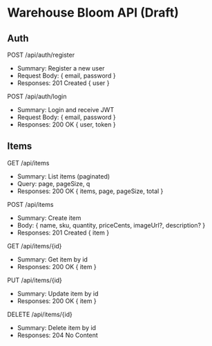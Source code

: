 # Warehouse Bloom API (Draft)

## Auth

POST /api/auth/register

- Summary: Register a new user
- Request Body: { email, password }
- Responses: 201 Created { user }

POST /api/auth/login

- Summary: Login and receive JWT
- Request Body: { email, password }
- Responses: 200 OK { user, token }

## Items

GET /api/items

- Summary: List items (paginated)
- Query: page, pageSize, q
- Responses: 200 OK { items, page, pageSize, total }

POST /api/items

- Summary: Create item
- Body: { name, sku, quantity, priceCents, imageUrl?, description? }
- Responses: 201 Created { item }

GET /api/items/{id}

- Summary: Get item by id
- Responses: 200 OK { item }

PUT /api/items/{id}

- Summary: Update item by id
- Responses: 200 OK { item }

DELETE /api/items/{id}

- Summary: Delete item by id
- Responses: 204 No Content
